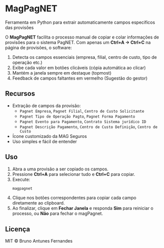 # MagPagNET

Ferramenta em Python para extrair automaticamente campos especificos das provisões



O **MagPagNET** facilita o processo manual de copiar e colar informações de provisões para o sistema PagNET. Com apenas um **Ctrl+A → Ctrl+C** na página de provisões, o software:

1. Detecta os campos essenciais (empresa, filial, centro de custo, tipo de operação etc.)
2. Exibe cada valor em botões clicáveis (cópia automática ao clicar)
3. Mantém a janela sempre em destaque (topmost)
4. Feedback de campos faltantes em vermelho (Sugestão do gestor)

## Recursos

- Extração de campos da provisão:
  - `Pagnet Empresa`, `Pagnet Filial`, `Centro de Custo Solicitante`
  - `Pagnet Tipo de Operação Pagto`, `Pagnet Forma Pagamento`
  - `Pagnet Evento para Pagamento`, `Contrato Sistema jurídico ID`
  - `Pagnet Descrição Pagamento`, `Centro de Custo Definição`, `Centro de Custo`
- Ícone customizado da MAG Seguros
- Uso simples e fácil de entender

## Uso

1. Abra a uma provisão a ser copiado os campos.
2. Pressione **Ctrl+A** para selecionar tudo e **Ctrl+C** para copiar.
3. Execute:
   ```bash
   magpagnet
   ```
4. Clique nos botões correspondentes para copiar cada campo diretamente ao clipboard.
5. Ao finalizar, clique em **Fechar Janela** e responda **Sim** para reiniciar o processo, ou **Não** para fechar o magPagnet.

## Licença

MIT © Bruno Antunes Fernandes

